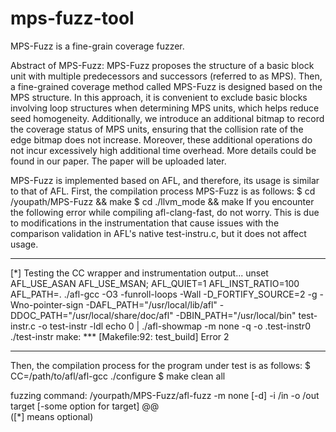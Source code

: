 # mps-fuzz-tool
MPS-Fuzz is a fine-grain coverage fuzzer. 

Abstract of MPS-Fuzz:
MPS-Fuzz proposes the structure of a basic block unit with multiple predecessors and successors (referred to as MPS). 
Then, a fine-grained coverage method called MPS-Fuzz is designed based on the MPS structure. 
In this approach, it is convenient to exclude basic blocks involving loop structures when determining MPS units, which helps reduce seed homogeneity.
Additionally, we introduce an additional bitmap to record the coverage status of MPS units, 
ensuring that the collision rate of the edge bitmap does not increase. 
Moreover, these additional operations do not incur excessively high additional time overhead.
More details could be found in our paper. The paper will be uploaded later. 

MPS-Fuzz is implemented based on AFL, and therefore, its usage is similar to that of AFL. 
First, the compilation process MPS-Fuzz is as follows:
$ cd /youpath/MPS-Fuzz && make
$ cd ./llvm_mode && make
If you encounter the following error while compiling afl-clang-fast, do not worry. 
This is due to modifications in the instrumentation that cause issues with the comparison validation in AFL's native test-instru.c, but it does not affect usage.
****
[*] Testing the CC wrapper and instrumentation output...
unset AFL_USE_ASAN AFL_USE_MSAN; AFL_QUIET=1 AFL_INST_RATIO=100 AFL_PATH=. ./afl-gcc -O3 -funroll-loops -Wall -D_FORTIFY_SOURCE=2 -g -Wno-pointer-sign -DAFL_PATH=\"/usr/local/lib/afl\" -DDOC_PATH=\"/usr/local/share/doc/afl\" -DBIN_PATH=\"/usr/local/bin\" test-instr.c -o test-instr -ldl
echo 0 | ./afl-showmap -m none -q -o .test-instr0 ./test-instr
make: *** [Makefile:92: test_build] Error 2
****

Then, the compilation process for the program under test is as follows:
$ CC=/path/to/afl/afl-gcc ./configure
$ make clean all



fuzzing command:
/yourpath/MPS-Fuzz/afl-fuzz -m none [-d] -i /in -o /out target [-some option for target] @@   
([*] means optional)
